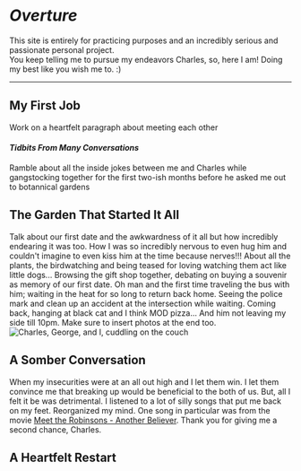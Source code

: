 <!DOCTYPE html>
<html>
<head>
<title>Expression of Love</title>
</head>
<body>

<h1><em>Overture</em></h1>
  <p title="If you caught this, you get a bonus point! Tally them up at the end of this journey hehe">This site is entirely for practicing purposes and an incredibly serious and passionate personal project.<br>You keep telling me to pursue my endeavors Charles, so, here I am! Doing my best like you wish me to. :)</p>
<hr>
  
<h2>My First Job</h2>
  <p>Work on a heartfelt paragraph about meeting each other</p>

<h4><i>Tidbits From Many Conversations</i></h4>
  <p>Ramble about all the inside jokes between me and Charles while gangstocking together for the first two-ish months before he asked me out to botannical gardens</p>

<h2>The Garden That Started It All</h2>
  <p>Talk about our first date and the awkwardness of it all but how incredibly endearing it was too. How I was so incredibly nervous to even hug him and couldn't imagine to even kiss him at the time because nerves!!! About all the plants, the birdwatching and being teased for loving watching them act like little dogs... Browsing the gift shop together, debating on buying a souvenir as memory of our first date. Oh man and the first time traveling the bus with him; waiting in the heat for so long to return back home. Seeing the police mark and clean up an accident at the intersection while waiting. Coming back, hanging at black cat and I think MOD pizza... And him not leaving my side till 10pm.
Make sure to insert photos at the end too. <img src="https://drive.google.com/file/d/1FK7aJNamCOChEK8RZV7UpjCOowUMDyO6/view?usp=sharing" alt="Charles, George, and I, cuddling on the couch">
  </p>

<h2>A Somber Conversation</h2>
  <p>When my insecurities were at an all out high and I let them win. I let them convince me that breaking up would be beneficial to the both of us. But, all I felt it be was detrimental. I listened to a lot of silly songs that put me back on my feet. Reorganized my mind. One song in particular was from the movie <a href="https://youtu.be/a1xaTkFG2oY">Meet the Robinsons - Another Believer</a>. Thank you for giving me a second chance, Charles.</p>

<h2>A Heartfelt Restart</h2>
  <p>
